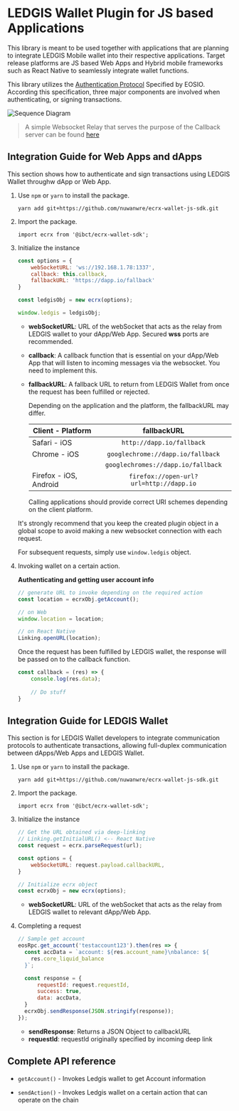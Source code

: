 # LEDGIS Wallet Plugin for JS based Applications

This library is meant to be used together with applications that are planning to integrate LEDGIS Mobile wallet into their respective applications. Target release platforms are JS based Web Apps and Hybrid mobile frameworks such as React Native to seamlessly integrate wallet functions.

This library utilizes the [Authentication Protocol](https://github.com/EOSIO/eosio-authentication-transport-protocol-spec) Specified by EOSIO. According this specification, three major components are involved when authenticating, or signing transactions.

![Sequence Diagram](https://i.imgur.com/YDT4C0T.png)


>A simple Websocket Relay that serves the purpose of the Callback server can be found [here](https://github.com/nuwanwre/simple-ws-relay)


## Integration Guide for Web Apps and dApps

This section shows how to authenticate and sign transactions using LEDGIS Wallet throughw dApp or Web App.

1. Use ```npm``` or ```yarn``` to install the package.

    `yarn add git+https://github.com/nuwanwre/ecrx-wallet-js-sdk.git`

2. Import the package.
   
    `import ecrx from '@ibct/ecrx-wallet-sdk';`

3. Initialize the instance
    ``` js
    const options = {
        webSocketURL: 'ws://192.168.1.78:1337',
        callback: this.callback,
        fallbackURL: 'https://dapp.io/fallback'
    }

    const ledgisObj = new ecrx(options);

    window.ledgis = ledgisObj;
    ```

    * **webSocketURL**: URL of the webSocket that acts as the relay from LEDGIS wallet to your dApp/Web App. Secured **wss** ports are recommended.
    * **callback**: A callback function that is essential on your dApp/Web App that will listen to incoming messages via the websocket. You need to implement this.
    * **fallbackURL**: A fallback URL to return from LEDGIS Wallet from once the request has been fulfilled or rejected.
    
        Depending on the application and the platform, the fallbackURL may differ.

        | Client - Platform          | fallbackURL                            |
        |----------------------------|:--------------------------------------:|
        | Safari - iOS               | `http://dapp.io/fallback`              |
        | Chrome - iOS               | `googlechrome://dapp.io/fallback`      |
        |                            | `googlechromes://dapp.io/fallback`     |
        | Firefox - iOS, Android     | `firefox://open-url?url=http://dapp.io`|

        Calling applications should provide correct URI schemes depending on the client platform.

    It's strongly recommend that you keep the created plugin object in a global scope to avoid making a new websocket connection with each request. 

    For subsequent requests, simply use `window.ledgis` object.

4. Invoking wallet on a certain action.

    **Authenticating and getting user account info**
    ```js
    // generate URL to invoke depending on the required action
    const location = ecrxObj.getAccount();

    // on Web
    window.location = location;

    // on React Native
    Linking.openURL(location);
    ```

    Once the request has been fulfilled by LEDGIS wallet, the response will be passed on to the callback function.
    ```js
    const callback = (res) => {
        console.log(res.data);
        
        // Do stuff
    }
    ```

## Integration Guide for LEDGIS Wallet

This section is for LEDGIS Wallet developers to integrate communication protocols to authenticate transactions, allowing full-duplex communication between dApps/Web Apps and LEDGIS Wallet.

1. Use ```npm``` or ```yarn``` to install the package.

    `yarn add git+https://github.com/nuwanwre/ecrx-wallet-js-sdk.git`

2. Import the package.
   
    `import ecrx from '@ibct/ecrx-wallet-sdk';`

3. Initialize the instance
    ``` js
    // Get the URL obtained via deep-linking
    // Linking.getInitialURL() <-- React Native
    const request = ecrx.parseRequest(url);

    const options = {
        webSocketURL: request.payload.callbackURL,
    }

    // Initialize ecrx object
    const ecrxObj = new ecrx(options);
    ```

    * **webSocketURL**: URL of the webSocket that acts as the relay from LEDGIS wallet to relevant dApp/Web App.

4. Completing a request
    ```js
    // Sample get account
    eosRpc.get_account('testaccount123').then(res => {
      const accData = `account: ${res.account_name}\nbalance: ${
        res.core_liquid_balance
      }`;

      const response = {
          requestId: request.requestId,
          success: true,
          data: accData,
      }
      ecrxObj.sendResponse(JSON.stringify(response));
    });
    ```

    * **sendResponse**: Returns a JSON Object to callbackURL
    * **requestId**: requestId originally specified by incoming deep link

## Complete API reference

* `getAccount()` - Invokes Ledgis wallet to get Account information

* `sendAction()` - Invokes Ledgis wallet on a certain action that can operate on the chain
